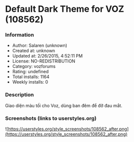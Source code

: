 # Default Dark Theme for VOZ (108562)

### Information
- Author: Salaren (unknown)
- Created at: unknown
- Updated at: 2/26/2015, 4:52:11 PM
- License: NO-REDISTRIBUTION
- Category: vozforums
- Rating: undefined
- Total installs: 1164
- Weekly installs: 0


### Description
Giao diện màu tối cho Voz, dùng ban đêm để đỡ đau mắt.


### Screenshots (links to userstyles.org)
![https://userstyles.org/style_screenshots/108562_after.png](https://userstyles.org/style_screenshots/108562_after.png)


